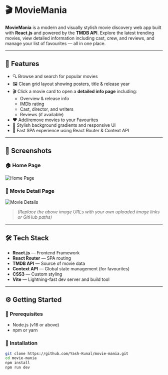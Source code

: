 # 🎬 MovieMania

**MovieMania** is a modern and visually stylish movie discovery web app built with **React.js** and powered by the **TMDB API**. Explore the latest trending movies, view detailed information including cast, crew, and reviews, and manage your list of favourites — all in one place.

---

## 🌟 Features

- 🔍 Browse and search for popular movies
- 🖼️ Clean grid layout showing posters, title & release year
- 🎬 Click a movie card to open a **detailed info page** including:
  - Overview & release info
  - IMDb rating
  - Cast, director, and writers
  - Reviews (if available)
- ❤️ Add/remove movies to your Favourites
- 🌈 Stylish background gradients and responsive UI
- 💨 Fast SPA experience using React Router & Context API

---

## 📸 Screenshots

### 🏠 Home Page  
![Home Page](assets/home.png)



### 🎥 Movie Detail Page  
![Movie Details](https://i.imgur.com/your-detail-image.png)

> *(Replace the above image URLs with your own uploaded image links or GitHub paths)*

---

## 🛠️ Tech Stack

- **React.js** — Frontend Framework  
- **React Router** — SPA routing  
- **TMDB API** — Source of movie data  
- **Context API** — Global state management (for favourites)  
- **CSS3** — Custom styling  
- **Vite** — Lightning-fast dev server and build tool


---

## ⚙️ Getting Started

### 🧾 Prerequisites

- Node.js (v16 or above)
- npm or yarn

### 🚀 Installation

```bash
git clone https://github.com/Yash-Kunal/movie-mania.git
cd movie-mania
npm install
npm run dev




